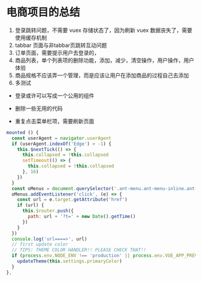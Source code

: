 # 电商项目的总结

1. 登录跳转问题，不需要 vuex 存储状态了，因为刷新 vuex 数据丧失了，需要使用缓存机制
2. tabbar 页面与非tabbar页跳转互动问题
3. 订单页面，需要提示用户去登录的，
4. 商品列表，单个列表项的删除功能，添加，减少，清空操作，用户操作，用户体验
5. 商品规格不应该弄一个管理，而是应该让用户在添加商品的过程自己去添加
6. 多测试

- 登录或许可以写成一个公用的组件

- 删除一些无用的代码

- 重复点击菜单栏项，需要刷新页面

```js
mounted () {
  const userAgent = navigator.userAgent
  if (userAgent.indexOf('Edge') > -1) {
    this.$nextTick(() => {
      this.collapsed = !this.collapsed
      setTimeout(() => {
        this.collapsed = !this.collapsed
      }, 16)
    })
  }
  const oMenus = document.querySelector('.ant-menu.ant-menu-inline.ant-menu-root.ant-menu-dark')
  oMenus.addEventListener('click', (e) => {
    const url = e.target.getAttribute('href')
    if (url) {
      this.$router.push({
        path: url + '?t=' + new Date().getTime()
      })
    }
  })
  console.log('url====>', url)
  // first update color
  // TIPS: THEME COLOR HANDLER!! PLEASE CHECK THAT!!
  if (process.env.NODE_ENV !== 'production' || process.env.VUE_APP_PREVIEW === 'true') {
    updateTheme(this.settings.primaryColor)
  }
},
```


